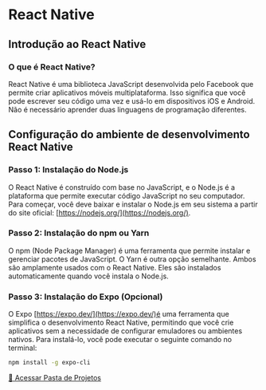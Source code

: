 # React Native

## Introdução ao React Native

### O que é React Native?

React Native é uma biblioteca JavaScript desenvolvida pelo Facebook que permite criar aplicativos móveis multiplataforma. Isso significa que você pode escrever seu código uma vez e usá-lo em dispositivos iOS e Android. Não é necessário aprender duas linguagens de programação diferentes.

## Configuração do ambiente de desenvolvimento React Native

### Passo 1: Instalação do Node.js

O React Native é construído com base no JavaScript, e o Node.js é a plataforma que permite executar código JavaScript no seu computador. Para começar, você deve baixar e instalar o Node.js em seu sistema a partir do site oficial: [https://nodejs.org/](https://nodejs.org/).

### Passo 2: Instalação do npm ou Yarn

O npm (Node Package Manager) é uma ferramenta que permite instalar e gerenciar pacotes de JavaScript. O Yarn é outra opção semelhante. Ambos são amplamente usados com o React Native. Eles são instalados automaticamente quando você instala o Node.js.
 
### Passo 3: Instalação do Expo (Opcional)

O Expo [https://expo.dev/](https://expo.dev/)é uma ferramenta que simplifica o desenvolvimento React Native, permitindo que você crie aplicativos sem a necessidade de configurar emuladores ou ambientes nativos. Para instalá-lo, você pode executar o seguinte comando no terminal: 

```bash
npm install -g expo-cli
```
[📂 Acessar Pasta de Projetos](./Projetos)

